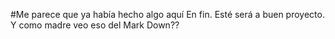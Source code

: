 

#Me parece que ya había hecho algo aquí
En fin. Esté será a buen proyecto.
Y como madre veo eso del Mark Down??

